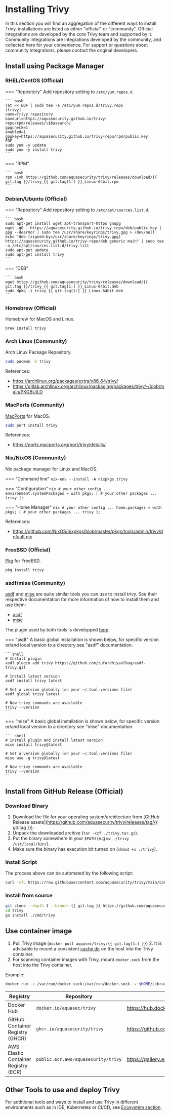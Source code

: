 # Installing Trivy

In this section you will find an aggregation of the different ways to install Trivy. installations are listed as either "official" or "community". Official integrations are developed by the core Trivy team and supported by it. Community integrations are integrations developed by the community, and collected here for your convenience. For support or questions about community integrations, please contact the original developers.

## Install using Package Manager

### RHEL/CentOS (Official)

=== "Repository"
    Add repository setting to `/etc/yum.repos.d`.

    ``` bash
    cat << EOF | sudo tee -a /etc/yum.repos.d/trivy.repo
    [trivy]
    name=Trivy repository
    baseurl=https://aquasecurity.github.io/trivy-repo/rpm/releases/\$basearch/
    gpgcheck=1
    enabled=1
    gpgkey=https://aquasecurity.github.io/trivy-repo/rpm/public.key
    EOF
    sudo yum -y update
    sudo yum -y install trivy
    ```

=== "RPM"

    ``` bash
    rpm -ivh https://github.com/aquasecurity/trivy/releases/download/{{ git.tag }}/trivy_{{ git.tag[1:] }}_Linux-64bit.rpm
    ```

### Debian/Ubuntu (Official)

=== "Repository"
    Add repository setting to `/etc/apt/sources.list.d`.

    ``` bash
    sudo apt-get install wget apt-transport-https gnupg
    wget -qO - https://aquasecurity.github.io/trivy-repo/deb/public.key | gpg --dearmor | sudo tee /usr/share/keyrings/trivy.gpg > /dev/null
    echo "deb [signed-by=/usr/share/keyrings/trivy.gpg] https://aquasecurity.github.io/trivy-repo/deb generic main" | sudo tee -a /etc/apt/sources.list.d/trivy.list
    sudo apt-get update
    sudo apt-get install trivy
    ```

=== "DEB"

    ``` bash
    wget https://github.com/aquasecurity/trivy/releases/download/{{ git.tag }}/trivy_{{ git.tag[1:] }}_Linux-64bit.deb
    sudo dpkg -i trivy_{{ git.tag[1:] }}_Linux-64bit.deb
    ```

### Homebrew (Official)

Homebrew for MacOS and Linux.

```bash
brew install trivy
```

### Arch Linux (Community)

Arch Linux Package Repository.

```bash
sudo pacman -S trivy
```

References: 
- <https://archlinux.org/packages/extra/x86_64/trivy/>
- <https://gitlab.archlinux.org/archlinux/packaging/packages/trivy/-/blob/main/PKGBUILD>


### MacPorts (Community)

[MacPorts](https://www.macports.org) for MacOS.

```bash
sudo port install trivy
```

References:
- <https://ports.macports.org/port/trivy/details/>

### Nix/NixOS (Community)

Nix package manager for Linux and MacOS.

=== "Command line"
    `nix-env --install -A nixpkgs.trivy`

=== "Configuration"
    ```nix
    # your other config ...
    environment.systemPackages = with pkgs; [
      # your other packages ...
      trivy
    ];
    ```

=== "Home Manager"
    ```nix
    # your other config ...
    home.packages = with pkgs; [
      # your other packages ...
      trivy
    ];
    ```

References: 

-  https://github.com/NixOS/nixpkgs/blob/master/pkgs/tools/admin/trivy/default.nix

### FreeBSD (Official)

[Pkg](https://freebsd.org) for FreeBSD.

```bash
pkg install trivy
```

### asdf/mise (Community)

[asdf](https://github.com/asdf-vm/asdf) and [mise](https://github.com/jdx/mise) are quite similar tools you can use to install trivy.
See their respective documentation for more information of how to install them and use them:

- [asdf](https://asdf-vm.com/guide/getting-started.html)
- [mise](https://mise.jdx.dev/getting-started.html)

The plugin used by both tools is developped [here](https://github.com/zufardhiyaulhaq/asdf-trivy)


=== "asdf"
    A basic global installation is shown below, for specific version or/and local version to a directory see "asdf" documentation.

    ```shell
    # Install plugin
    asdf plugin add trivy https://github.com/zufardhiyaulhaq/asdf-trivy.git

    # Install latest version
    asdf install trivy latest

    # Set a version globally (on your ~/.tool-versions file)
    asdf global trivy latest

    # Now trivy commands are available
    trivy --version
    ```

=== "mise"
    A basic global installation is shown below, for specific version or/and local version to a directory see "mise" documentation.

    ``` shell
    # Install plugin and install latest version
    mise install trivy@latest

    # Set a version globally (on your ~/.tool-versions file)
    mise use -g trivy@latest

    # Now trivy commands are available
    trivy --version
    ```

## Install from GitHub Release (Official)

### Download Binary

1. Download the file for your operating system/architecture from [GitHub Release assets](https://github.com/aquasecurity/trivy/releases/tag/{{ git.tag }}).  
2. Unpack the downloaded archive (`tar -xzf ./trivy.tar.gz`).
3. Put the binary somewhere in your `$PATH` (e.g `mv ./trivy /usr/local/bin/`).
4. Make sure the binary has execution bit turned on (`chmod +x ./trivy`).

### Install Script

The process above can be automated by the following script:

```bash
curl -sfL https://raw.githubusercontent.com/aquasecurity/trivy/main/contrib/install.sh | sudo sh -s -- -b /usr/local/bin {{ git.tag }}
```

### Install from source

```bash
git clone --depth 1 --branch {{ git.tag }} https://github.com/aquasecurity/trivy
cd trivy
go install ./cmd/trivy
```

## Use container image

1. Pull Trivy image (`docker pull aquasec/trivy:{{ git.tag[1:] }}`)
   2. It is advisable to mount a consistent [cache dir](../docs/configuration/cache.md) on the host into the Trivy container.
3. For scanning container images with Trivy, mount `docker.sock` from the host into the Trivy container.

Example:

``` bash
docker run -v /var/run/docker.sock:/var/run/docker.sock -v $HOME/Library/Caches:/root/.cache/ aquasec/trivy:{{ git.tag[1:] }} image python:3.4-alpine
```

| Registry                             | Repository                          | Link                                                                  | Supportability |
|--------------------------------------|-------------------------------------|-----------------------------------------------------------------------|----------------|
| Docker Hub                           | `docker.io/aquasec/trivy`           | https://hub.docker.com/r/aquasec/trivy                                | Official       |
| GitHub Container Registry (GHCR)     | `ghcr.io/aquasecurity/trivy`        | https://github.com/orgs/aquasecurity/packages/container/package/trivy | Official       |
| AWS Elastic Container Registry (ECR) | `public.ecr.aws/aquasecurity/trivy` | https://gallery.ecr.aws/aquasecurity/trivy                            | Official       |

## Other Tools to use and deploy Trivy

For additional tools and ways to install and use Trivy in different environments such as in IDE, Kubernetes or CI/CD, see [Ecosystem section](../ecosystem/index.md).
